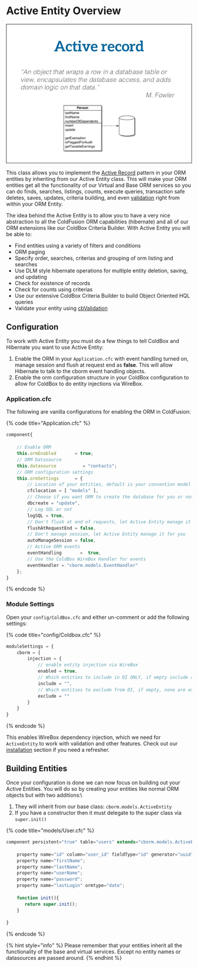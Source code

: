 # Active Entity Overview

![](../.gitbook/assets/active-record.jpg)

This class allows you to implement the [Active Record](https://en.wikipedia.org/wiki/Active\_record\_pattern) pattern in your ORM entities by inheriting from our Active Entity class. This will make your ORM entities get all the functionality of our Virtual and Base ORM services so you can do finds, searches, listings, counts, execute queries, transaction safe deletes, saves, updates, criteria building, and even [validation](validation.md) right from within your ORM Entity.&#x20;

The idea behind the Active Entity is to allow you to have a very nice abstraction to all the ColdFusion ORM capabilities (hibernate) and all of our ORM extensions like our ColdBox Criteria Builder. With Active Entity you will be able to:

* Find entities using a variety of filters and conditions
* ORM paging
* Specify order, searches, criterias and grouping of orm listing and searches
* Use DLM style hibernate operations for multiple entity deletion, saving, and updating
* Check for existence of records
* Check for counts using criterias
* Use our extensive ColdBox Criteria Builder to build Object Oriented HQL queries
* Validate your entity using [cbValidation](http://forgebox.io/view/cbValidation)

## Configuration

To work with Active Entity you must do a few things to tell ColdBox and Hibernate you want to use Active Entity:

1. Enable the ORM in your `Application.cfc` with event handling turned on, manage session and flush at request end as **false**.  This will allow Hibernate to talk to the cborm event handling objects.
2. Enable the orm configuration structure in your ColdBox configuration to allow for ColdBox to do entity injections via WireBox.

### Application.cfc

The following are vanilla configurations for enabling the ORM in ColdFusion:

{% code title="Application.cfc" %}
```javascript
component{

    // Enable ORM
    this.ormEnabled       = true;
    // ORM Datasource
    this.datasource          = "contacts";
    // ORM configuration settings
    this.ormSettings      = {
        // Location of your entities, default is your convention model folder
        cfclocation = [ "models" ],
        // Choose if you want ORM to create the database for you or not?
        dbcreate = "update",
        // Log SQL or not
        logSQL = true,
        // Don't flush at end of requests, let Active Entity manage it for you
        flushAtRequestEnd = false,
        // Don't manage session, let Active Entity manage it for you
        autoManageSession = false,
        // Active ORM events
        eventHandling       =  true,
        // Use the ColdBox WireBox Handler for events
        eventHandler = "cborm.models.EventHandler"
    };
}
```
{% endcode %}

### Module Settings

Open your `config/ColdBox.cfc` and either un-comment or add the following settings:

{% code title="config/Coldbox.cfc" %}
```javascript
moduleSettings = {
    cborm = {
        injection = {
            // enable entity injection via WireBox
            enabled = true, 
            // Which entities to include in DI ONLY, if empty include all entities
            include = "", 
            // Which entities to exclude from DI, if empty, none are excluded
            exclude = ""
        }
    }
}
```
{% endcode %}

This enables WireBox dependency injection, which we need for `ActiveEntity` to work with validation and other features.  Check out our [installation](../getting-started/installation.md#module-settings) section if you need a refresher.

## Building Entities

Once your configuration is done we can now focus on building out your Active Entities.  You will do so by creating your entities like normal ORM objects but with two additions:\


1. They will inherit from our base class: `cborm.models.ActiveEntity`
2. If you have a constructor then it must delegate to the super class via `super.init()`



{% code title="models/User.cfc" %}
```javascript
component persistent="true" table="users" extends="cborm.models.ActiveEntity"{
    
    property name="id" column="user_id" fieldType="id" generator="uuid";
	property name="firstName";
	property name="lastName";
	property name="userName";
	property name="password";
	property name="lastLogin" ormtype="date";
	
	function init(){
	   return super.init();
	}

}
```
{% endcode %}

{% hint style="info" %}
Please remember that your entities inherit all the functionality of the base and virtual services.  Except no entity names or datasources are passed around.
{% endhint %}

